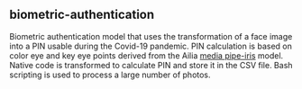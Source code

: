 ## biometric-authentication

Biometric authentication model that uses the transformation of a face image into a PIN usable during the Covid-19 pandemic. 
PIN calculation is based on color eye and key eye points derived from the Ailia <a href="https://github.com/axinc-ai/ailia-models/tree/master/face_recognition/mediapipe_iris" target="_blank" class="text-slate-300 hover:text-slate-500">media pipe-iris</a>
model. Native code is transformed to calculate PIN and store it in the CSV file. Bash scripting is used to process a large number of photos.
